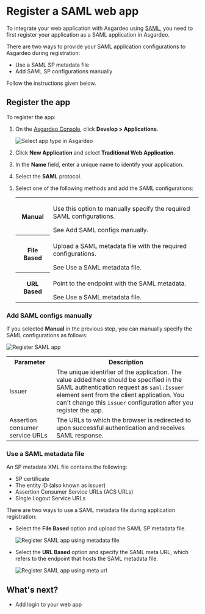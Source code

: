 # Register a SAML web app

To integrate your web application with Asgardeo using [SAML](https://docs.oasis-open.org/security/saml/v2.0/saml-core-2.0-os.pdf), you need to first register your application as a SAML application in Asgardeo.

There are two ways to provide your SAML application configurations to Asgardeo during registration:

- Use a SAML SP metadata file
- Add SAML SP configurations manually

Follow the instructions given below.

## Register the app

To register the app:

1. On the [Asgardeo Console](https://console.asgardeo.io/login), click **Develop > Applications**.

    <img :src="$withBase('/assets/img/guides/applications/select-app-type.png')" alt="Select app type in Asgardeo">

2. Click **New Application** and select **Traditional Web Application**.
3. In the **Name** field, enter a unique name to identify your application.
4. Select the **SAML** protocol.
5. Select one of the following methods and add the SAML configurations:

    <table>
        <tr>
            <th>Manual</th>
            <td><p>Use this option to manually specify the required SAML configurations.</p> See <a :href="$withBase('#add-saml-configs-manually')">Add SAML configs manually</a>.</td>
        </tr>
        <tr>
            <th>File Based</th>
            <td><p>Upload a SAML metadata file with the required configurations.</p> See <a :href="$withBase('#use-a-saml-metadata-file')">Use a SAML metadata file</a>.</td>
        </tr>
        <tr>
            <th>URL Based</th>
            <td><p>Point to the endpoint with the SAML metadata.</p> See <a :href="$withBase('#use-a-saml-metadata-file')">Use a SAML metadata file</a>.</td>
        </tr>
    </table>

### Add SAML configs manually
    
If you selected **Manual** in the previous step, you can manually specify the SAML configurations as follows:

<img :src="$withBase('/assets/img/guides/applications/saml-app/register-saml-app.png')" alt="Register SAML app"> 

<table>
    <tr>
        <th>Parameter</th>
        <th>Description</th>
    </tr>
    <tr>
        <td>Issuer</td>
        <td>The unique identifier of the application. The value added here should be specified in the SAML authentication request as <code>saml:Issuer</code> element sent from the client application. You can't change this <code>issuer</code> configuration after you register the app.</td>
    </tr>
    <tr>
        <td>Assertion consumer service URLs</td>
        <td>The URLs to which the browser is redirected to upon successful authentication and receives SAML response.</td>
    </tr>
</table>

### Use a SAML metadata file

An SP metadata XML file contains the following:

- SP certificate
- The entity ID (also known as issuer)
- Assertion Consumer Service URLs (ACS URLs)
- Single Logout Service URLs

There are two ways to use a SAML metadata file during application registration:

-   Select the **File Based** option and upload the SAML SP metadata file. 

    <img :src="$withBase('/assets/img/guides/applications/saml-app/register-saml-app-using-metadata-file.png')" alt="Register SAML app using metadata file">

-   Select the **URL Based** option and specify the SAML meta URL, which refers to the endpoint that hosts the SAML metadata file.

    <img :src="$withBase('/assets/img/guides/applications/saml-app/register-saml-app-using-meta-url.png')" alt="Register SAML app using meta url">     

## What's next?

- <a :href="$withBase('/guides/applications/web-app/add-login-to-web-app/')">Add login to your web app</a>